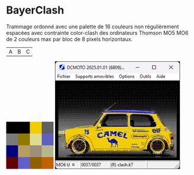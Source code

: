 # BayerClash

Trammage ordonné avec une palette de 16 couleurs non régulièrement espacées avec contrainte color-clash des ordinateurs Thomson MO5 MO6 de 2 couleurs max par bloc de 8 pixels horizontaux. 

<table> <tr><td>A</td><td>B</td><td>C</td></tr></table>

<img src="results/palette_mo6.png">&nbsp;<img src="results/mini.png">
